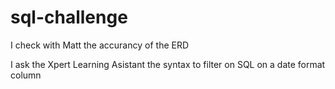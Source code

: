# sql-challenge 

I check with Matt the accurancy of the ERD 

I ask the Xpert Learning Asistant the syntax to filter on SQL on a date format column
